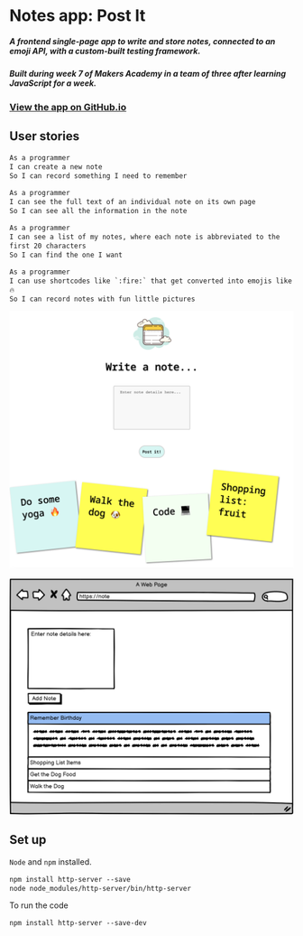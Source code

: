 # Notes app: Post It

##### A frontend single-page app to write and store notes, connected to an emoji API, with a custom-built testing framework.

##### Built during week 7 of Makers Academy in a team of three after learning JavaScript for a week.

### [View the app on GitHub.io](https://lildann.github.io/notes_app/)


## User stories

```
As a programmer
I can create a new note
So I can record something I need to remember
```
```
As a programmer
I can see the full text of an individual note on its own page
So I can see all the information in the note
```
```
As a programmer
I can see a list of my notes, where each note is abbreviated to the first 20 characters
So I can find the one I want
```
```
As a programmer
I can use shortcodes like `:fire:` that get converted into emojis like 🔥
So I can record notes with fun little pictures
```

![Post It App](images/post-it.png)

![Wireframes plan](images/wireframe.png)

## Set up

`Node` and `npm` installed.

```
npm install http-server --save
node node_modules/http-server/bin/http-server
```

To run the code

```
npm install http-server --save-dev
```

